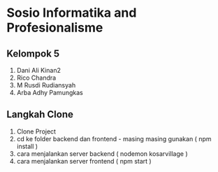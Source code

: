 # Sosio Informatika and Profesionalisme

## Kelompok 5

1. Dani Ali Kinan2
2. Rico Chandra
3. M Rusdi Rudiansyah
4. Arba Adhy Pamungkas

## Langkah Clone

1. Clone Project
2. cd ke folder backend dan frontend - masing masing gunakan ( npm install )
3. cara menjalankan server backend ( nodemon kosarvillage )
4. cara menjalankan server frontend ( npm start )

